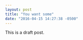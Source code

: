 ```yaml
---
layout: post
title: "You want some"
date: "2016-04-15 14:27:38 -0500"
---
```


This is a draft post.
